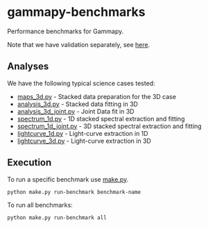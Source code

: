 # gammapy-benchmarks

Performance benchmarks for Gammapy.

Note that we have validation separately, see [here](../README.md).

## Analyses

We have the following typical science cases tested:

- [maps_3d.py](maps_3d.py) - Stacked data preparation for the 3D case
- [analysis_3d.py](analysis_3d.py) - Stacked data fitting in 3D
- [analysis_3d_joint.py](analysis_3d_joint.py) - Joint Data fit in 3D 
- [spectrum_1d.py](spectrum_1d.py) - 1D stacked spectral extraction and fitting
- [spectrum_1d_joint.py](spectrum_1d_joint.py) - 3D stacked spectral extraction and fitting
- [lightcurve_1d.py](lightcurve_1d.py) - Light-curve extraction in 1D
- [lightcurve_3d.py](lightcurve_3d.py) - Light-curve extraction in 3D


## Execution

To run a specific benchmark use [make.py](make.py).

```bash
python make.py run-benchmark benchmark-name
```

To run all benchmarks:
```bash
python make.py run-benchmark all
```
